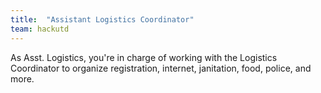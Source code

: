 ```yaml
---
title:  "Assistant Logistics Coordinator"
team: hackutd
---
```

As Asst. Logistics, you're in charge of working with the Logistics Coordinator to organize registration, internet, janitation, food, police, and more.